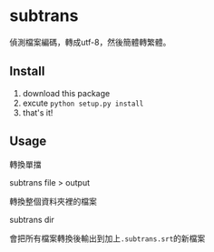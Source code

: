 subtrans
=========

偵測檔案編碼，轉成utf-8，然後簡體轉繁體。


Install
-------
1. download this package
2. excute `python setup.py install`
3. that's it!

Usage
------

轉換單擋

subtrans file > output


轉換整個資料夾裡的檔案

subtrans dir

會把所有檔案轉換後輸出到加上`.subtrans.srt`的新檔案
